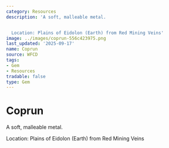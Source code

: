 ```yaml
---
category: Resources
description: 'A soft, malleable metal.


  Location: Plains of Eidolon (Earth) from Red Mining Veins'
image: ../images/coprun-556c423975.png
last_updated: '2025-09-17'
name: Coprun
source: WFCD
tags:
- Gem
- Resources
tradable: false
type: Gem
---
```


# Coprun

A soft, malleable metal.

Location: Plains of Eidolon (Earth) from Red Mining Veins


